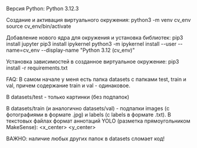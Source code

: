 Версия Python:
Python 3.12.3


Создание и активация виртуального окружения:
python3 -m venv cv_env
source cv_env/bin/activate

Добавление нового ядра для окружения и установка библиотек:
pip3 install jupyter
pip3 install ipykernel
python3 -m ipykernel install --user --name=cv_env --display-name "Python 3.12 (cv_env)"

Установка зависимостей в созданное виртуальное окружение:
pip3 install -r requirements.txt

FAQ:
В самом начале у меня есть папка datasets с папками test, train и val, причем содержание train и val - одинаковое.

В datasets/test - только картинки (без подпапок)

В datasets/train (и аналогично datasets/val) - подпапки images (с фотографиями в формате .jpg) и labels (с labels в формате .txt). В текстовых файлах формат аннотаций YOLO (разметка прямоугольником MakeSense): <object-class> <x_center> <y_center> <width> <height>

ВАЖНО: наличие любых других папок в datasets сломает код!
